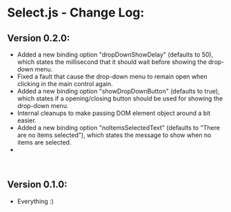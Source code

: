 # Select.js - Change Log:

## Version 0.2.0:
- Added a new binding option "dropDownShowDelay" (defaults to 50), which states the millisecond that it should wait before showing the drop-down menu.
- Fixed a fault that cause the drop-down menu to remain open when clicking in the main control again.
- Added a new binding option "showDropDownButton" (defaults to true), which states if a opening/closing button should be used for showing the drop-down menu.
- Internal cleanups to make passing DOM element object around a bit easier.
- Added a new binding option "noItemsSelectedText" (defaults to "There are no items selected"), which states the message to show when no items are selected.
- 

<br>


## Version 0.1.0:
- Everything :)